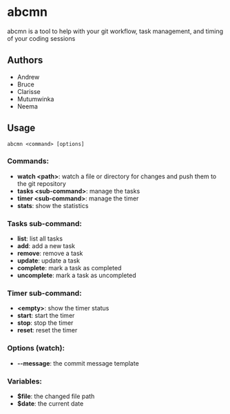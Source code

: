 # abcmn
abcmn is a tool to help with your git workflow, task management, and timing of your coding sessions

## Authors
- Andrew
- Bruce
- Clarisse
- Mutumwinka
- Neema

## Usage
```shell
abcmn <command> [options]
```
### Commands:
- **watch \<path\>**: watch a file or directory for changes and push them to the git repository
- **tasks \<sub-command\>**: manage the tasks
- **timer \<sub-command\>**: manage the timer
- **stats**: show the statistics

### Tasks sub-command:
- **list**: list all tasks
- **add**: add a new task
- **remove**: remove a task
- **update**: update a task
- **complete**: mark a task as completed
- **uncomplete**: mark a task as uncompleted

### Timer sub-command:
- **\<empty\>**: show the timer status
- **start**: start the timer
- **stop**: stop the timer
- **reset**: reset the timer

### Options (watch):
- **--message**: the commit message template

### Variables:
- **\$file**: the changed file path
- **\$date**: the current date